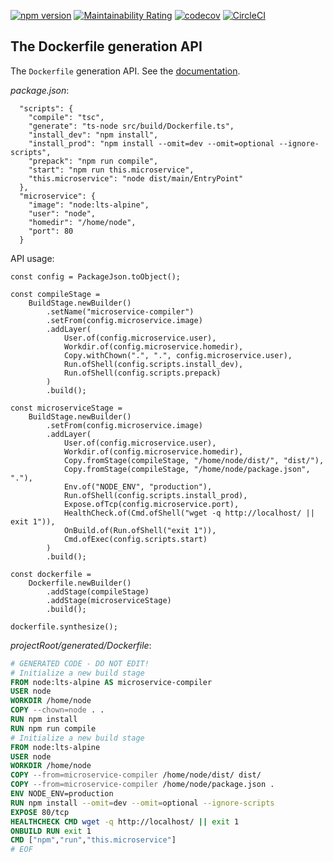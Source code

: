 [![npm version](https://badge.fury.io/js/@raccoons-co%2Fdockerfile.svg)](https://badge.fury.io/js/@raccoons-co%2Fdockerfile)
[![Maintainability Rating](https://sonarcloud.io/api/project_badges/measure?project=raccoons-co_cleanway&metric=sqale_rating)](https://sonarcloud.io/summary/new_code?id=raccoons-co_cleanway)
[![codecov](https://codecov.io/gh/raccoons-co/dockerfile/graph/badge.svg?token=uksCzUBmwv)](https://codecov.io/gh/raccoons-co/dockerfile)
[![CircleCI](https://dl.circleci.com/status-badge/img/gh/raccoons-co/dockerfile/tree/master.svg?style=svg)](https://dl.circleci.com/status-badge/redirect/gh/raccoons-co/dockerfile/tree/main)

The Dockerfile generation API
---

The `Dockerfile` generation API. See the [documentation](https://raccoons-co.github.io/dockerfile/).

*package.json*:

~~~
  "scripts": {
    "compile": "tsc",
    "generate": "ts-node src/build/Dockerfile.ts",
    "install_dev": "npm install",
    "install_prod": "npm install --omit=dev --omit=optional --ignore-scripts",
    "prepack": "npm run compile",
    "start": "npm run this.microservice",
    "this.microservice": "node dist/main/EntryPoint"
  },
  "microservice": {
    "image": "node:lts-alpine",
    "user": "node",
    "homedir": "/home/node",
    "port": 80
  }
~~~

API usage:

~~~
const config = PackageJson.toObject();

const compileStage =
    BuildStage.newBuilder()
        .setName("microservice-compiler")
        .setFrom(config.microservice.image)
        .addLayer(
            User.of(config.microservice.user),
            Workdir.of(config.microservice.homedir),
            Copy.withChown(".", ".", config.microservice.user),
            Run.ofShell(config.scripts.install_dev),
            Run.ofShell(config.scripts.prepack)
        )
        .build();

const microserviceStage =
    BuildStage.newBuilder()
        .setFrom(config.microservice.image)
        .addLayer(
            User.of(config.microservice.user),
            Workdir.of(config.microservice.homedir),
            Copy.fromStage(compileStage, "/home/node/dist/", "dist/"),
            Copy.fromStage(compileStage, "/home/node/package.json", "."),
            Env.of("NODE_ENV", "production"),
            Run.ofShell(config.scripts.install_prod),
            Expose.ofTcp(config.microservice.port),
            HealthCheck.of(Cmd.ofShell("wget -q http://localhost/ || exit 1")),
            OnBuild.of(Run.ofShell("exit 1")),
            Cmd.ofExec(config.scripts.start)
        )
        .build();

const dockerfile =
    Dockerfile.newBuilder()
        .addStage(compileStage)
        .addStage(microserviceStage)
        .build();

dockerfile.synthesize();
~~~

*projectRoot/generated/Dockerfile*:

~~~Dockerfile
# GENERATED CODE - DO NOT EDIT!
# Initialize a new build stage
FROM node:lts-alpine AS microservice-compiler
USER node
WORKDIR /home/node
COPY --chown=node . .
RUN npm install
RUN npm run compile
# Initialize a new build stage
FROM node:lts-alpine
USER node
WORKDIR /home/node
COPY --from=microservice-compiler /home/node/dist/ dist/
COPY --from=microservice-compiler /home/node/package.json .
ENV NODE_ENV=production
RUN npm install --omit=dev --omit=optional --ignore-scripts
EXPOSE 80/tcp
HEALTHCHECK CMD wget -q http://localhost/ || exit 1
ONBUILD RUN exit 1
CMD ["npm","run","this.microservice"]
# EOF
~~~
